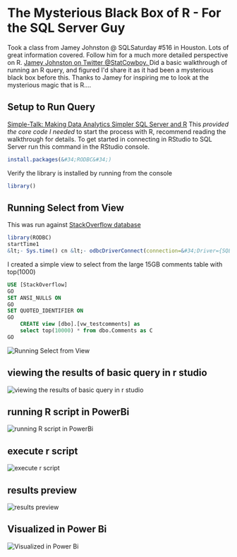 # The Mysterious Black Box of R - For the SQL Server Guy


Took a class from Jamey Johnston @ SQLSaturday #516 in Houston. Lots of great information covered. Follow him for a much more detailed perspective on R. [Jamey Johnston  on Twitter @StatCowboy. ](http://bit.ly/1TgtXHr)Did a basic walkthrough of running an R query, and figured I&#39;d share it as it had been a mysterious black box before this. Thanks to Jamey for inspiring me to look at the mysterious magic that is R....

## Setup to Run Query

[Simple-Talk: Making Data Analytics Simpler SQL Server and R](https://www.simple-talk.com/sql/reporting-services/making-data-analytics-simpler-sql-server-and-r/)
This _provided the core code I needed_ to start the process with R, recommend reading the walkthrough for details.
To get started in connecting in RStudio to SQL Server run this command in the RStudio console.

```r
install.packages(&#34;RODBC&#34;)
```
Verify the library is installed by running from the console

```r
library()
```

## Running Select from View

This was run against [StackOverflow database](http://bit.ly/1smWuTh)

```r
library(RODBC)
startTime1
&lt;- Sys.time() cn &lt;- odbcDriverConnect(connection=&#34;Driver={SQL Server Native Client 11.0};server=localhost;database=StackOverflow;trusted_connection=yes;&#34;) dataComment &lt;- sqlFetch(cn, &#39;vw_testcomments&#39;, colnames=FALSE,rows_at_time=1000) View(dataComment) endTime1 &lt;- Sys.time() odbcClose(cn) timeRun &lt;- difftime(endTime1,startTime1,units=&#34;secs&#34;) print(timeRun)
```

 I created a simple view to select from the large 15GB comments table with top(1000)

```sql
USE [StackOverflow]
GO
SET ANSI_NULLS ON
GO
SET QUOTED_IDENTIFIER ON
GO
    CREATE view [dbo].[vw_testcomments] as
    select top(10000) * from dbo.Comments as C
GO
```

![Running Select from View](/images/running-select-from-view.png)

## viewing the results of basic query in r studio

![viewing the results of basic query in r studio](/images/viewing-the-results-of-basic-query-in-r-studio.png)

## running R script in PowerBi

![running R script in PowerBi](/images/running-r-script-in-powerbi.png)

## execute r script

![execute r script](/images/execute-r-script.png)

## results preview

![results preview](/images/results-preview.png)

## Visualized in Power Bi

![Visualized in Power Bi](/images/visualized-in-power-bi.png)

